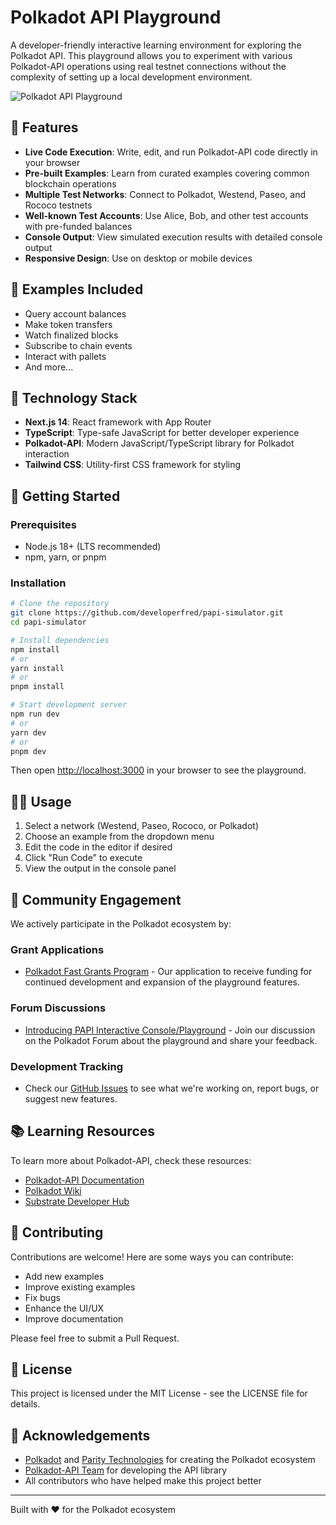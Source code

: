 # Polkadot API Playground

A developer-friendly interactive learning environment for exploring the Polkadot API. This playground allows you to experiment with various Polkadot-API operations using real testnet connections without the complexity of setting up a local development environment.

![Polkadot API Playground](https://img.shields.io/badge/Polkadot-API%20Playground-E6007A)

## 🚀 Features

- **Live Code Execution**: Write, edit, and run Polkadot-API code directly in your browser
- **Pre-built Examples**: Learn from curated examples covering common blockchain operations
- **Multiple Test Networks**: Connect to Polkadot, Westend, Paseo, and Rococo testnets
- **Well-known Test Accounts**: Use Alice, Bob, and other test accounts with pre-funded balances
- **Console Output**: View simulated execution results with detailed console output
- **Responsive Design**: Use on desktop or mobile devices

## 🧰 Examples Included

- Query account balances
- Make token transfers
- Watch finalized blocks
- Subscribe to chain events
- Interact with pallets
- And more...

## 🧩 Technology Stack

- **Next.js 14**: React framework with App Router
- **TypeScript**: Type-safe JavaScript for better developer experience
- **Polkadot-API**: Modern JavaScript/TypeScript library for Polkadot interaction
- **Tailwind CSS**: Utility-first CSS framework for styling

## 🏁 Getting Started

### Prerequisites

- Node.js 18+ (LTS recommended)
- npm, yarn, or pnpm

### Installation

```bash
# Clone the repository
git clone https://github.com/developerfred/papi-simulator.git
cd papi-simulator

# Install dependencies
npm install
# or
yarn install
# or
pnpm install

# Start development server
npm run dev
# or
yarn dev
# or
pnpm dev
```

Then open [http://localhost:3000](http://localhost:3000) in your browser to see the playground.

## 👨‍💻 Usage

1. Select a network (Westend, Paseo, Rococo, or Polkadot)
2. Choose an example from the dropdown menu
3. Edit the code in the editor if desired
4. Click "Run Code" to execute
5. View the output in the console panel

## 💬 Community Engagement

We actively participate in the Polkadot ecosystem by:

### Grant Applications
- [Polkadot Fast Grants Program](https://github.com/Polkadot-Fast-Grants/apply/pull/4) - Our application to receive funding for continued development and expansion of the playground features.

### Forum Discussions
- [Introducing PAPI Interactive Console/Playground](https://forum.polkadot.network/t/introducing-papi-interactive-console-playground/12425) - Join our discussion on the Polkadot Forum about the playground and share your feedback.

### Development Tracking
- Check our [GitHub Issues](https://github.com/developerfred/papi-simulator/issues) to see what we're working on, report bugs, or suggest new features.

## 📚 Learning Resources

To learn more about Polkadot-API, check these resources:

- [Polkadot-API Documentation](https://papi.how/getting-started/)
- [Polkadot Wiki](https://wiki.polkadot.network/)
- [Substrate Developer Hub](https://substrate.dev/)

## 🤝 Contributing

Contributions are welcome! Here are some ways you can contribute:

- Add new examples
- Improve existing examples
- Fix bugs
- Enhance the UI/UX
- Improve documentation

Please feel free to submit a Pull Request.

## 📄 License

This project is licensed under the MIT License - see the LICENSE file for details.

## 🙏 Acknowledgements

- [Polkadot](https://polkadot.network/) and [Parity Technologies](https://www.parity.io/) for creating the Polkadot ecosystem
- [Polkadot-API Team](https://github.com/polkadot-api/polkadot-api) for developing the API library
- All contributors who have helped make this project better

---

Built with ❤️ for the Polkadot ecosystem